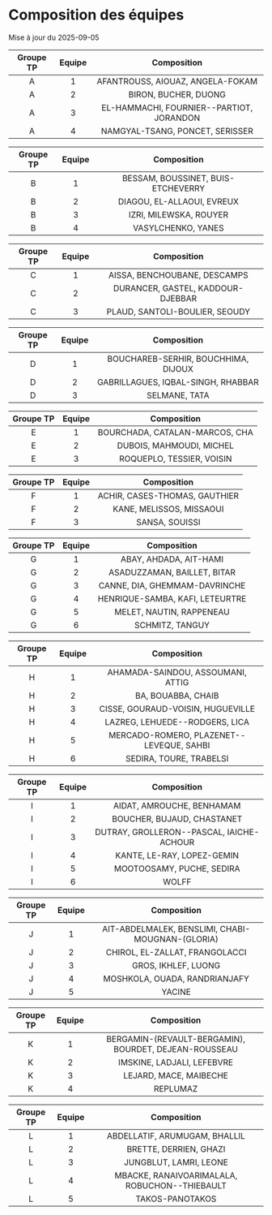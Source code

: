 # Composition des équipes

Mise à jour du 2025-09-05

| Groupe TP | Equipe | Composition |
|:-:|:-:|:-:|
|A|1|AFANTROUSS, AIOUAZ, ANGELA-FOKAM|
|A|2|BIRON, BUCHER, DUONG|
|A|3|EL-HAMMACHI, FOURNIER--PARTIOT, JORANDON|
|A|4|NAMGYAL-TSANG, PONCET, SERISSER|

| Groupe TP | Equipe | Composition |
|:-:|:-:|:-:|
|B|1|BESSAM, BOUSSINET, BUIS-ETCHEVERRY|
|B|2|DIAGOU, EL-ALLAOUI, EVREUX|
|B|3|IZRI, MILEWSKA, ROUYER|
|B|4|VASYLCHENKO, YANES|

| Groupe TP | Equipe | Composition |
|:-:|:-:|:-:|
|C|1|AISSA, BENCHOUBANE, DESCAMPS|
|C|2|DURANCER, GASTEL, KADDOUR-DJEBBAR|
|C|3|PLAUD, SANTOLI-BOULIER, SEOUDY|

| Groupe TP | Equipe | Composition |
|:-:|:-:|:-:|
|D|1|BOUCHAREB-SERHIR, BOUCHHIMA, DIJOUX|
|D|2|GABRILLAGUES, IQBAL-SINGH, RHABBAR|
|D|3|SELMANE, TATA|

| Groupe TP | Equipe | Composition |
|:-:|:-:|:-:|
|E|1|BOURCHADA, CATALAN-MARCOS, CHA|
|E|2|DUBOIS, MAHMOUDI, MICHEL|
|E|3|ROQUEPLO, TESSIER, VOISIN|

| Groupe TP | Equipe | Composition |
|:-:|:-:|:-:|
|F|1|ACHIR, CASES-THOMAS, GAUTHIER|
|F|2|KANE, MELISSOS, MISSAOUI|
|F|3|SANSA, SOUISSI|

| Groupe TP | Equipe | Composition |
|:-:|:-:|:-:|
|G|1|ABAY, AHDADA, AIT-HAMI|
|G|2|ASADUZZAMAN, BAILLET, BITAR|
|G|3|CANNE, DIA, GHEMMAM-DAVRINCHE|
|G|4|HENRIQUE-SAMBA, KAFI, LETEURTRE|
|G|5|MELET, NAUTIN, RAPPENEAU|
|G|6|SCHMITZ, TANGUY|

| Groupe TP | Equipe | Composition |
|:-:|:-:|:-:|
|H|1|AHAMADA-SAINDOU, ASSOUMANI, ATTIG|
|H|2|BA, BOUABBA, CHAIB|
|H|3|CISSE, GOURAUD-VOISIN, HUGUEVILLE|
|H|4|LAZREG, LEHUEDE--RODGERS, LICA|
|H|5|MERCADO-ROMERO, PLAZENET--LEVEQUE, SAHBI|
|H|6|SEDIRA, TOURE, TRABELSI|

| Groupe TP | Equipe | Composition |
|:-:|:-:|:-:|
|I|1|AIDAT, AMROUCHE, BENHAMAM|
|I|2|BOUCHER, BUJAUD, CHASTANET|
|I|3|DUTRAY, GROLLERON--PASCAL, IAICHE-ACHOUR|
|I|4|KANTE, LE-RAY, LOPEZ-GEMIN|
|I|5|MOOTOOSAMY, PUCHE, SEDIRA|
|I|6|WOLFF|

| Groupe TP | Equipe | Composition |
|:-:|:-:|:-:|
|J|1|AIT-ABDELMALEK, BENSLIMI, CHABI-MOUGNAN-(GLORIA)|
|J|2|CHIROL, EL-ZALLAT, FRANGOLACCI|
|J|3|GROS, IKHLEF, LUONG|
|J|4|MOSHKOLA, OUADA, RANDRIANJAFY|
|J|5|YACINE|

| Groupe TP | Equipe | Composition |
|:-:|:-:|:-:|
|K|1|BERGAMIN-(REVAULT-BERGAMIN), BOURDET, DEJEAN-ROUSSEAU|
|K|2|IMSKINE, LADJALI, LEFEBVRE|
|K|3|LEJARD, MACE, MAIBECHE|
|K|4|REPLUMAZ|

| Groupe TP | Equipe | Composition |
|:-:|:-:|:-:|
|L|1|ABDELLATIF, ARUMUGAM, BHALLIL|
|L|2|BRETTE, DERRIEN, GHAZI|
|L|3|JUNGBLUT, LAMRI, LEONE|
|L|4|MBACKE, RANAIVOARIMALALA, ROBUCHON--THIEBAULT|
|L|5|TAKOS-PANOTAKOS|
